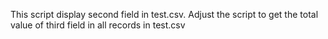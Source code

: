 This script display second field in test.csv. Adjust the script to get the total value of third field in all records in test.csv